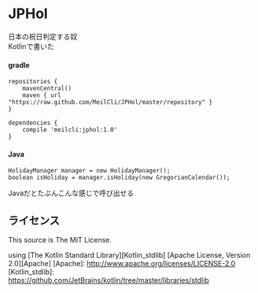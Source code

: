 # JPHol
日本の祝日判定する奴  
Kotlinで書いた

#### gradle
	repositories {
	    mavenCentral()
	    maven { url "https://raw.github.com/MeilCli/JPHol/master/repository" }
	}
	
	dependencies {
		compile 'meilcli:jphol:1.0'
	}


#### Java
	HolidayManager manager = new HolidayManager();
    boolean isHoliday = manager.isHoliday(new GregorianCalendar());

Javaだとたぶんこんな感じで呼び出せる


ライセンス
----------

This source is The MIT License.

using [The Kotlin Standard Library][Kotlin_stdlib] [Apache License, Version 2.0][Apache]
[Apache]: http://www.apache.org/licenses/LICENSE-2.0
[Kotlin_stdlib]: https://github.com/JetBrains/kotlin/tree/master/libraries/stdlib
